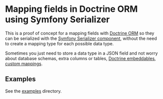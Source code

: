 # Mapping fields in Doctrine ORM using Symfony Serializer

This is a proof of concept for a mapping fields with [Doctrine ORM][doctrine-orm] so they can be serialized with the [Symfony Serializer component][symfony-serializer], without the need to create a mapping type for each possible data type.

Sometimes you just need to store a data type in a JSON field and not worry about database schemas, extra columns or tables, [Doctrine embeddables][doctrine-orm-embeddables], [custom mappings][doctrine-orm-mapping-types].

## Examples

See the [examples](./examples/main.php) directory.


[doctrine-orm]: https://www.doctrine-project.org/projects/doctrine-orm/en/2.10/index.html
[doctrine-orm-embeddables]: https://www.doctrine-project.org/projects/doctrine-orm/en/2.10/tutorials/embeddables.html
[doctrine-orm-mapping-types]: https://www.doctrine-project.org/projects/doctrine-orm/en/2.10/cookbook/custom-mapping-types.html
[symfony-serializer]: https://symfony.com/doc/current/components/serializer.html
